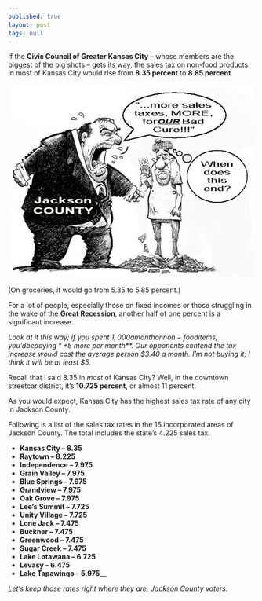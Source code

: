 ```yaml
---
published: true
layout: post
tags: null
---
```


If the **Civic Council of Greater Kansas City** – whose members are the biggest of the big shots – gets its way, the sales tax on non-food products in most of Kansas City would rise from **8.35 percent** to **8.85 percent**.

<img src="/img/MoreSalesTax.jpg" class="img-responsive" alt="MORE SALES TAX">

(On groceries, it would go from 5.35 to 5.85 percent.)

For a lot of people, especially those on fixed incomes or those struggling in the wake of the **Great Recession**, another half of one percent is a significant increase. 

_Look at it this way; if you spent $1,000 a month on non-food items, you’d be paying **$5 more per month**. Our opponents contend the tax increase would cost the average person $3.40 a month. I’m not buying it; I think it will be at least $5._

Recall that I said 8.35 in _most_ of Kansas City? Well, in the downtown streetcar district, it’s **10.725 percent**, or almost 11 percent. 

As you would expect, Kansas City has the highest sales tax rate of any city in Jackson County. 

Following is a list of the sales tax rates in the 16 incorporated areas of Jackson County. The total includes the state’s 4.225 sales tax.

- **Kansas City – 8.35** 
- **Raytown – 8.225**
- **Independence – 7.975**
- **Grain Valley – 7.975**
- **Blue Springs – 7.975**
- **Grandview – 7.975**
- **Oak Grove – 7.975**
- **Lee’s Summit – 7.725**
- **Unity Village – 7.725**
- **Lone Jack – 7.475**
- **Buckner – 7.475**
- **Greenwood – 7.475**
- **Sugar Creek – 7.475**
- **Lake Lotawana – 6.725**
- **Levasy – 6.475**
- **Lake Tapawingo – 5.975**__

_Let’s keep those rates right where they are, Jackson County voters._
